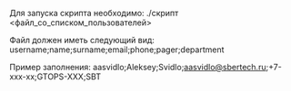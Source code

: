 Для запуска скрипта необходимо:
./скрипт <файл_со_списком_пользователей>

Файл должен иметь следующий вид:
username;name;surname;email;phone;pager;department

Пример заполнения:
aasvidlo;Aleksey;Svidlo;aasvidlo@sbertech.ru;+7-xxx-xx;GTOPS-XXX;SBT
